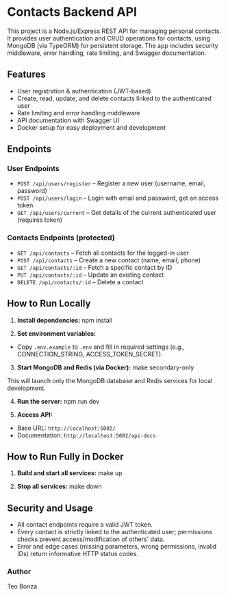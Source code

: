 # Contacts Backend API

This project is a Node.js/Express REST API for managing personal contacts. It provides user authentication and CRUD operations for contacts, using MongoDB (via TypeORM) for persistent storage. The app includes security middleware, error handling, rate limiting, and Swagger documentation.

## Features

- User registration & authentication (JWT-based)
- Create, read, update, and delete contacts linked to the authenticated user
- Rate limiting and error handling middleware
- API documentation with Swagger UI
- Docker setup for easy deployment and development

## Endpoints

### User Endpoints
- `POST /api/users/register` – Register a new user (username, email, password)
- `POST /api/users/login` – Login with email and password, get an access token
- `GET /api/users/current` – Get details of the current authenticated user (requires token)

### Contacts Endpoints (protected)
- `GET /api/contacts` – Fetch all contacts for the logged-in user
- `POST /api/contacts` – Create a new contact (name, email, phone)
- `GET /api/contacts/:id` – Fetch a specific contact by ID
- `PUT /api/contacts/:id` – Update an existing contact
- `DELETE /api/contacts/:id` – Delete a contact

## How to Run Locally

1. **Install dependencies:**
npm install

2. **Set environment variables:**
- Copy `.env.example` to `.env` and fill in required settings (e.g., CONNECTION_STRING, ACCESS_TOKEN_SECRET).

3. **Start MongoDB and Redis (via Docker):**
make secondary-only

This will launch only the MongoDB database and Redis services for local development.

4. **Run the server:**
npm run dev

5. **Access API:**
- Base URL: `http://localhost:5002/`
- Documentation: `http://localhost:5002/api-docs`

## How to Run Fully in Docker

1. **Build and start all services:**
make up

2. **Stop all services:**
make down

## Security and Usage

- All contact endpoints require a valid JWT token.
- Every contact is strictly linked to the authenticated user; permissions checks prevent access/modification of others' data.
- Error and edge cases (missing parameters, wrong permissions, invalid IDs) return informative HTTP status codes.

### Author
Teo Bonza